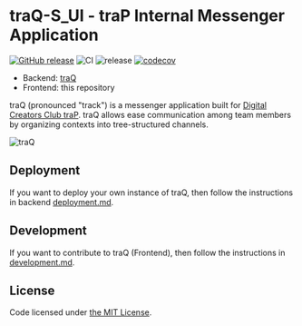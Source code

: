 # traQ-S_UI - traP Internal Messenger Application

[![GitHub release](https://img.shields.io/github/release/traPtitech/traQ_S-UI.svg)](https://GitHub.com/traPtitech/traQ_S-UI/releases/)
![CI](https://github.com/traPtitech/traQ_S-UI/workflows/CI/badge.svg)
![release](https://github.com/traPtitech/traQ_S-UI/workflows/release/badge.svg)
[![codecov](https://codecov.io/gh/traPtitech/traQ_S-UI/branch/master/graph/badge.svg)](https://codecov.io/gh/traPtitech/traQ_S-UI)

- Backend: [traQ](https://github.com/traPtitech/traQ)
- Frontend: this repository

traQ (pronounced "track") is a messenger application built for [Digital Creators Club traP](https://trap.jp).
traQ allows ease communication among team members by organizing contexts into tree-structured channels.

![traQ](https://user-images.githubusercontent.com/49056869/115141831-5a376980-a079-11eb-93c1-7016bc2097d0.png)

## Deployment

If you want to deploy your own instance of traQ, then follow the instructions in backend [deployment.md](https://github.com/traPtitech/traQ/blob/master/docs/deployment.md).

## Development

If you want to contribute to traQ (Frontend), then follow the instructions in [development.md](./docs/development.md).

## License

Code licensed under [the MIT License](https://github.com/traPtitech/traQ_S-UI/blob/master/LICENSE).

